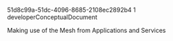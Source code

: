 ﻿<id>51d8c99a-51dc-4096-8685-2108ec2892b4
<version>1
<contenttype>developerConceptualDocument

Making use of the Mesh from Applications and Services



